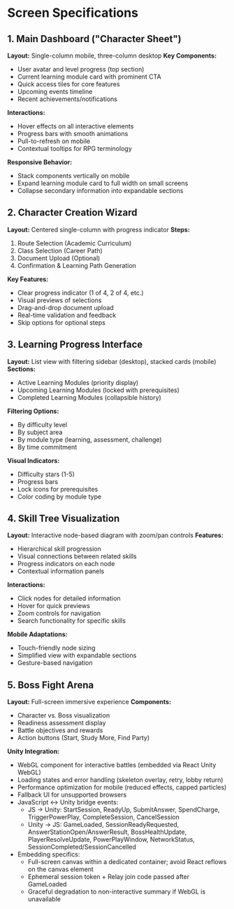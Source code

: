 # Screen Specifications

## 1. Main Dashboard ("Character Sheet")

**Layout:** Single-column mobile, three-column desktop
**Key Components:**
- User avatar and level progress (top section)
- Current learning module card with prominent CTA
- Quick access tiles for core features
- Upcoming events timeline
- Recent achievements/notifications

**Interactions:**
- Hover effects on all interactive elements
- Progress bars with smooth animations
- Pull-to-refresh on mobile
- Contextual tooltips for RPG terminology

**Responsive Behavior:**
- Stack components vertically on mobile
- Expand learning module card to full width on small screens
- Collapse secondary information into expandable sections

## 2. Character Creation Wizard

**Layout:** Centered single-column with progress indicator
**Steps:**
1. Route Selection (Academic Curriculum)
2. Class Selection (Career Path)
3. Document Upload (Optional)
4. Confirmation & Learning Path Generation

**Key Features:**
- Clear progress indicator (1 of 4, 2 of 4, etc.)
- Visual previews of selections
- Drag-and-drop document upload
- Real-time validation and feedback
- Skip options for optional steps

## 3. Learning Progress Interface

**Layout:** List view with filtering sidebar (desktop), stacked cards (mobile)
**Sections:**
- Active Learning Modules (priority display)
- Upcoming Learning Modules (locked with prerequisites)
- Completed Learning Modules (collapsible history)

**Filtering Options:**
- By difficulty level
- By subject area
- By module type (learning, assessment, challenge)
- By time commitment

**Visual Indicators:**
- Difficulty stars (1-5)
- Progress bars
- Lock icons for prerequisites
- Color coding by module type

## 4. Skill Tree Visualization

**Layout:** Interactive node-based diagram with zoom/pan controls
**Features:**
- Hierarchical skill progression
- Visual connections between related skills
- Progress indicators on each node
- Contextual information panels

**Interactions:**
- Click nodes for detailed information
- Hover for quick previews
- Zoom controls for navigation
- Search functionality for specific skills

**Mobile Adaptations:**
- Touch-friendly node sizing
- Simplified view with expandable sections
- Gesture-based navigation

## 5. Boss Fight Arena

**Layout:** Full-screen immersive experience
**Components:**
- Character vs. Boss visualization
- Readiness assessment display
- Battle objectives and rewards
- Action buttons (Start, Study More, Find Party)

**Unity Integration:**
- WebGL component for interactive battles (embedded via React Unity WebGL)
- Loading states and error handling (skeleton overlay, retry, lobby return)
- Performance optimization for mobile (reduced effects, capped particles)
- Fallback UI for unsupported browsers
- JavaScript ↔ Unity bridge events:
  - JS → Unity: StartSession, ReadyUp, SubmitAnswer, SpendCharge, TriggerPowerPlay, CompleteSession, CancelSession
  - Unity → JS: GameLoaded, SessionReadyRequested, AnswerStationOpen/AnswerResult, BossHealthUpdate, PlayerResolveUpdate, PowerPlayWindow, NetworkStatus, SessionCompleted/SessionCancelled
- Embedding specifics:
  - Full-screen canvas within a dedicated container; avoid React reflows on the canvas element
  - Ephemeral session token + Relay join code passed after GameLoaded
  - Graceful degradation to non-interactive summary if WebGL is unavailable